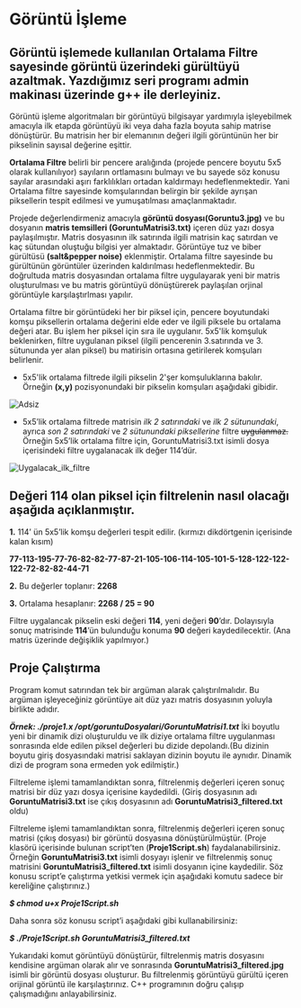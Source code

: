 # Görüntü İşleme
## Görüntü işlemede kullanılan Ortalama Filtre sayesinde görüntü üzerindeki gürültüyü azaltmak. Yazdığımız seri programı admin makinası üzerinde g++ ile derleyiniz.
Görüntü işleme algoritmaları bir görüntüyü bilgisayar yardımıyla işleyebilmek amacıyla ilk etapda görüntüyü iki veya daha fazla boyuta sahip matrise dönüştürür. Bu matrisin her bir elemanının değeri ilgili görüntünün her bir pikselinin sayısal değerine eşittir.

**Ortalama Filtre** belirli bir pencere aralığında (projede pencere boyutu 5x5 olarak kullanılıyor) sayıların ortlamasını bulmayı ve bu sayede söz konusu sayılar arasındaki aşırı farklılıkları ortadan kaldırmayı hedeflenmektedir. Yani Ortalama filtre sayesinde komşularından belirgin bir şekilde ayrışan piksellerin tespit edilmesi ve yumuşatılması amaçlanmaktadır.

Projede değerlendirmeniz amacıyla **görüntü dosyası(Goruntu3.jpg)** ve bu dosyanın **matris temsilleri (GoruntuMatrisi3.txt)** içeren düz yazı dosya paylaşılmıştır. Matris dosyasının ilk satırında ilgili matrisin kaç satırdan ve kaç sütundan oluştuğu bilgisi yer almaktadır. Görüntüye tuz ve biber gürültüsü **(salt&pepper noise)** eklenmiştir. Ortalama filtre sayesinde bu gürültünün görüntüler üzerinden kaldırılması hedeflenmektedir. Bu doğrultuda matris dosyasından ortalama filtre uygulayarak yeni bir matris oluşturulması ve bu matris görüntüyü dönüştürerek paylaşılan orjinal görüntüyle karşılaştırlması  yapılır.

Ortalama filtre bir görüntüdeki her bir piksel için, pencere boyutundaki komşu piksellerin ortalama değerini elde eder ve ilgili piksele bu ortalama değeri atar. Bu işlem her piksel için sıra ile uygulanır. 5x5'lik komşuluk beklenirken, filtre uygulanan piksel (ilgili pencerenin 3.satırında ve 3. sütununda yer alan piksel) bu matirisin ortasına getirilerek komşuları belirlenir.

- 5x5'lik ortalama filtrede ilgili pikselin 2'şer komşuluklarına bakılır. Örneğin **(x,y)** pozisyonundaki bir pikselin komşuları aşağıdaki gibidir.

![Adsiz](https://user-images.githubusercontent.com/66306220/86360991-da701800-bc7b-11ea-90c1-a99628520c83.jpg)

- 5x5’lik ortalama filtrede matrisin *ilk 2 satırındaki* ve *ilk 2 sütunundaki*, ayrıca *son 2 satırındaki* ve *2 sütunundaki piksellerine* filtre ~~uygulanmaz.~~ Örneğin 5x5’lik ortalama filtre için, GoruntuMatrisi3.txt isimli dosya içerisindeki filtre uygalanacak ilk değer 114’dür.

![Uygalacak_ilk_filtre](https://user-images.githubusercontent.com/66306220/86361999-5159e080-bc7d-11ea-888e-689484bd3951.png)

## Değeri 114 olan piksel için filtrelenin nasıl olacağı aşağıda açıklanmıştır.

**1.**	114’ ün 5x5’lik komşu değerleri tespit edilir. (kırmızı dikdörtgenin içerisinde kalan kısım)

**77-113-195-77-76-82-82-77-87-21-105-106-114-105-101-5-128-122-122-122-72-82-82-44-71**

**2.**	Bu değerler toplanır: **2268**

**3.**  Ortalama hesaplanır: **2268 / 25 = 90**

Filtre uygalancak pikselin eski değeri **114**, yeni değeri **90**’dır. Dolayısıyla sonuç matrisinde **114**’ün bulunduğu konuma **90** değeri kaydedilecektir. (Ana matris üzerinde değişiklik yapılmıyor.)

## Proje Çalıştırma
Program komut satırından tek bir argüman alarak çalıştırılmalıdır. Bu argüman işleyeceğiniz görüntüye ait düz yazı matris dosyasının yoluyla birlikte adıdır.

***Örnek: ./proje1.x     /opt/goruntuDosyalari/GoruntuMatrisi1.txt***
İki boyutlu yeni bir dinamik dizi oluşturuldu ve ilk diziye ortalama filtre uygulanması sonrasında elde edilen piksel değerleri bu dizide depolandı.(Bu dizinin boyutu giriş dosyasındaki matrisi saklayan dizinin boyutu ile aynıdır. Dinamik dizi de program sona ermeden yok edilmiştir.)

Filtreleme işlemi tamamlandıktan sonra, filtrelenmiş değerleri içeren sonuç matrisi bir düz yazı dosya içerisine kaydedildi. (Giriş dosyasının adı **GoruntuMatrisi3.txt** ise çıkış dosyasının adı **GoruntuMatrisi3_filtered.txt** oldu)

Filtreleme işlemi tamamlandıktan sonra, filtrelenmiş değerleri içeren sonuç matrisi (çıkış dosyası) bir görüntü dosyasına dönüştürülmüştür. (Proje klasörü içerisinde bulunan script’ten (**Proje1Script.sh**) faydalanabilirsiniz. Örneğin **GoruntuMatrisi3.txt** isimli dosyayı işlenir ve filtrelenmiş sonuç matrisini **GoruntuMatrisi3_filtered.txt** isimli dosyanın içine kaydedilir. Söz konusu script’e çalıştırma yetkisi vermek için aşağıdaki komutu sadece bir kereliğine çalıştırınız.)

***$ chmod u+x Proje1Script.sh***

Daha sonra söz konusu script’i aşağıdaki gibi kullanabilirsiniz:

***$ ./Proje1Script.sh  GoruntuMatrisi3_filtered.txt***

Yukarıdaki komut görüntüyü dönüştürür, filtrelenmiş matris dosyasını kendisine argüman olarak alır ve sonrasında **GoruntuMatrisi3_filtered.jpg** isimli bir görüntü dosyası oluşturur. Bu filtrelenmiş görüntüyü gürültü içeren orijinal görüntü ile karşılaştırınız. C++ programının doğru çalışıp çalışmadığını anlayabilirsiniz.
